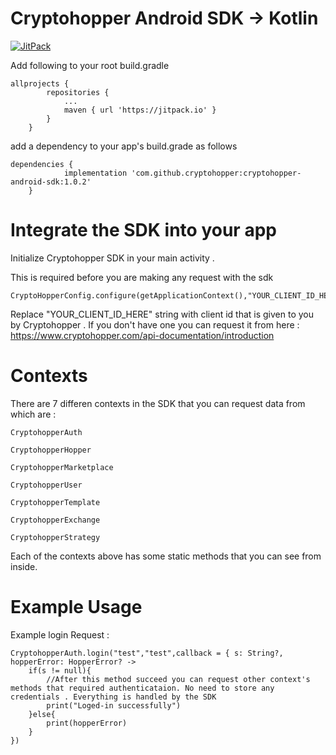 # Cryptohopper Android SDK -> Kotlin

[![JitPack](https://jitpack.io/v/cryptohopper/cryptohopper-android-sdk.svg)](https://jitpack.io/#cryptohopper/cryptohopper-android-sdk)


Add following to your root build.gradle

```
allprojects {
        repositories {
            ...
            maven { url 'https://jitpack.io' }
        }
    }
```

add a dependency to your app's build.grade as follows

```
dependencies {
            implementation 'com.github.cryptohopper:cryptohopper-android-sdk:1.0.2'
    }
```

# Integrate the SDK into your app

Initialize Cryptohopper SDK in your main activity .

This is required before you are making any request with the sdk

```
CryptoHopperConfig.configure(getApplicationContext(),"YOUR_CLIENT_ID_HERE",HopperAPIEnvironment.PRODUCTION)
```

Replace "YOUR_CLIENT_ID_HERE" string with client id that is given to you by Cryptohopper . If you don't have one you can request it from here : https://www.cryptohopper.com/api-documentation/introduction

# Contexts

There are 7 differen contexts in the SDK that you can request data from which are :

```
CryptohopperAuth
```

```
CryptohopperHopper
```

```
CryptohopperMarketplace
```

```
CryptohopperUser
```

```
CryptohopperTemplate
```

```
CryptohopperExchange
```

```
CryptohopperStrategy
```

Each of the contexts above has some static methods that you can see from inside.

# Example Usage

Example login Request :

```
CryptohopperAuth.login("test","test",callback = { s: String?, hopperError: HopperError? ->
    if(s != null){
        //After this method succeed you can request other context's methods that required authenticataion. No need to store any credentials . Everything is handled by the SDK
        print("Loged-in successfully")
    }else{
        print(hopperError)
    }
})
```
